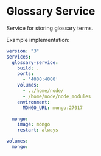 # Glossary Service

Service for storing glossary terms.

Example implementation:

```yml
version: "3"
services:
  glossary-service:
    build: .
    ports:
      - '4000:4000'
    volumes:
      - .:/home/node/
      - /home/node/node_modules
    environment: 
      MONGO_URL: mongo:27017

  mongo:
    image: mongo
    restart: always

volumes:
  mongo:
```